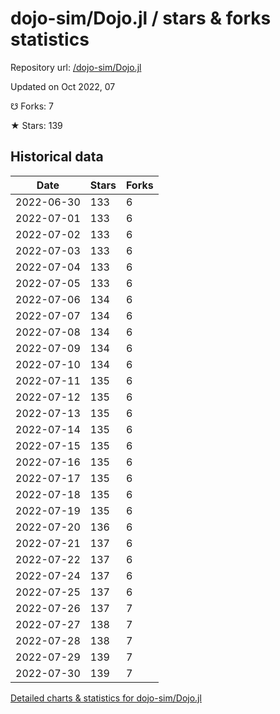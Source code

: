 # dojo-sim/Dojo.jl / stars & forks statistics

Repository url: [/dojo-sim/Dojo.jl](https://github.com/dojo-sim/Dojo.jl)

Updated on Oct 2022, 07

☋ Forks: 7

★ Stars: 139

## Historical data
| Date | Stars | Forks |
|------|-------|-------|
| 2022-06-30 | 133 | 6 | 
| 2022-07-01 | 133 | 6 | 
| 2022-07-02 | 133 | 6 | 
| 2022-07-03 | 133 | 6 | 
| 2022-07-04 | 133 | 6 | 
| 2022-07-05 | 133 | 6 | 
| 2022-07-06 | 134 | 6 | 
| 2022-07-07 | 134 | 6 | 
| 2022-07-08 | 134 | 6 | 
| 2022-07-09 | 134 | 6 | 
| 2022-07-10 | 134 | 6 | 
| 2022-07-11 | 135 | 6 | 
| 2022-07-12 | 135 | 6 | 
| 2022-07-13 | 135 | 6 | 
| 2022-07-14 | 135 | 6 | 
| 2022-07-15 | 135 | 6 | 
| 2022-07-16 | 135 | 6 | 
| 2022-07-17 | 135 | 6 | 
| 2022-07-18 | 135 | 6 | 
| 2022-07-19 | 135 | 6 | 
| 2022-07-20 | 136 | 6 | 
| 2022-07-21 | 137 | 6 | 
| 2022-07-22 | 137 | 6 | 
| 2022-07-24 | 137 | 6 | 
| 2022-07-25 | 137 | 6 | 
| 2022-07-26 | 137 | 7 | 
| 2022-07-27 | 138 | 7 | 
| 2022-07-28 | 138 | 7 | 
| 2022-07-29 | 139 | 7 | 
| 2022-07-30 | 139 | 7 | 


[Detailed charts & statistics for dojo-sim/Dojo.jl](https://reviewgithub.com/rep/dojo-sim/Dojo.jl)
